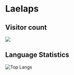 # Laelaps

## Visitor count

![](https://visitor-badge.laobi.icu/badge?page_id=lae-laps.lae-laps)

## Language Statistics

![Top Langs](https://github-readme-stats.vercel.app/api/top-langs/?username=lae-laps&theme=tokyonight)

